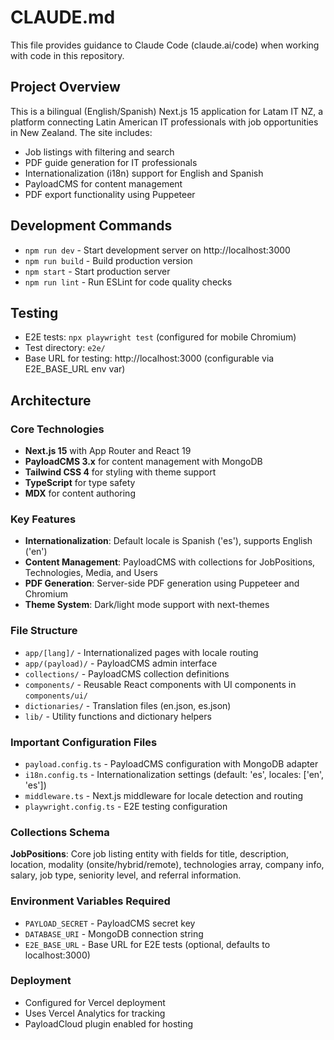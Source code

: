 # CLAUDE.md

This file provides guidance to Claude Code (claude.ai/code) when working with code in this repository.

## Project Overview

This is a bilingual (English/Spanish) Next.js 15 application for Latam IT NZ, a platform connecting Latin American IT professionals with job opportunities in New Zealand. The site includes:

- Job listings with filtering and search
- PDF guide generation for IT professionals
- Internationalization (i18n) support for English and Spanish
- PayloadCMS for content management
- PDF export functionality using Puppeteer

## Development Commands

- `npm run dev` - Start development server on http://localhost:3000
- `npm run build` - Build production version
- `npm start` - Start production server
- `npm run lint` - Run ESLint for code quality checks

## Testing

- E2E tests: `npx playwright test` (configured for mobile Chromium)
- Test directory: `e2e/`
- Base URL for testing: http://localhost:3000 (configurable via E2E_BASE_URL env var)

## Architecture

### Core Technologies
- **Next.js 15** with App Router and React 19
- **PayloadCMS 3.x** for content management with MongoDB
- **Tailwind CSS 4** for styling with theme support
- **TypeScript** for type safety
- **MDX** for content authoring

### Key Features
- **Internationalization**: Default locale is Spanish ('es'), supports English ('en')
- **Content Management**: PayloadCMS with collections for JobPositions, Technologies, Media, and Users
- **PDF Generation**: Server-side PDF generation using Puppeteer and Chromium
- **Theme System**: Dark/light mode support with next-themes

### File Structure
- `app/[lang]/` - Internationalized pages with locale routing
- `app/(payload)/` - PayloadCMS admin interface
- `collections/` - PayloadCMS collection definitions
- `components/` - Reusable React components with UI components in `components/ui/`
- `dictionaries/` - Translation files (en.json, es.json)
- `lib/` - Utility functions and dictionary helpers

### Important Configuration Files
- `payload.config.ts` - PayloadCMS configuration with MongoDB adapter
- `i18n.config.ts` - Internationalization settings (default: 'es', locales: ['en', 'es'])
- `middleware.ts` - Next.js middleware for locale detection and routing
- `playwright.config.ts` - E2E testing configuration

### Collections Schema
**JobPositions**: Core job listing entity with fields for title, description, location, modality (onsite/hybrid/remote), technologies array, company info, salary, job type, seniority level, and referral information.

### Environment Variables Required
- `PAYLOAD_SECRET` - PayloadCMS secret key
- `DATABASE_URI` - MongoDB connection string
- `E2E_BASE_URL` - Base URL for E2E tests (optional, defaults to localhost:3000)

### Deployment
- Configured for Vercel deployment
- Uses Vercel Analytics for tracking
- PayloadCloud plugin enabled for hosting